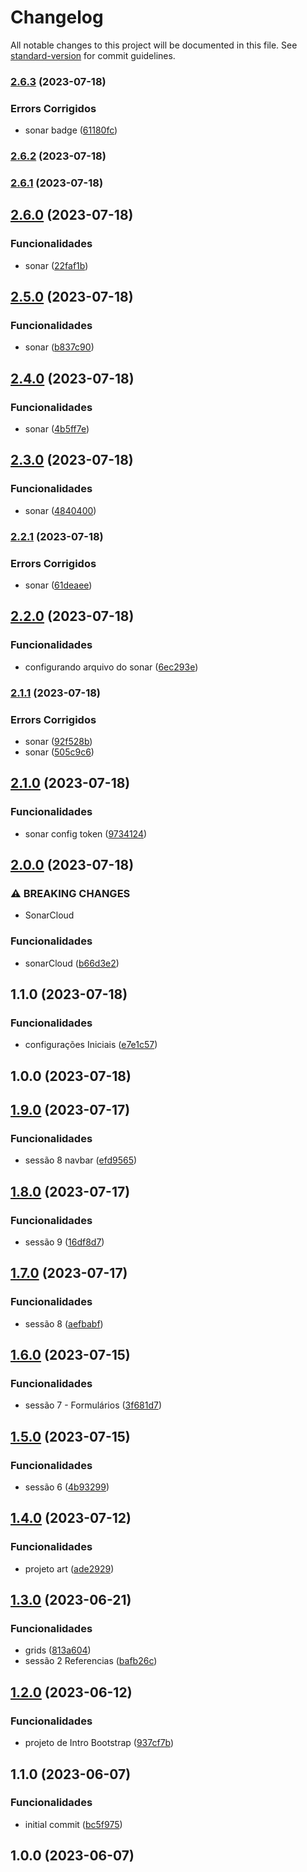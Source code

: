 # Changelog

All notable changes to this project will be documented in this file. See [standard-version](https://github.com/conventional-changelog/standard-version) for commit guidelines.

### [2.6.3](https://github.com/FabianaTavares/project-art-bs5/compare/v2.6.2...v2.6.3) (2023-07-18)


### Errors Corrigidos

* sonar badge ([61180fc](https://github.com/FabianaTavares/project-art-bs5/commit/61180fc8846a0c37cc958dde764b31ca3a8c37fd))

### [2.6.2](https://github.com/FabianaTavares/project-art-bs5/compare/v2.6.1...v2.6.2) (2023-07-18)

### [2.6.1](https://github.com/FabianaTavares/project-art-bs5/compare/v2.6.0...v2.6.1) (2023-07-18)

## [2.6.0](https://github.com/FabianaTavares/project-art-bs5/compare/v2.5.0...v2.6.0) (2023-07-18)


### Funcionalidades

* sonar ([22faf1b](https://github.com/FabianaTavares/project-art-bs5/commit/22faf1be034116c5724017492fb84d9d8ca002de))

## [2.5.0](https://github.com/FabianaTavares/project-art-bs5/compare/v2.4.0...v2.5.0) (2023-07-18)


### Funcionalidades

* sonar ([b837c90](https://github.com/FabianaTavares/project-art-bs5/commit/b837c9007cad3df885dff6acfce2365d93e38bb9))

## [2.4.0](https://github.com/FabianaTavares/project-art-bs5/compare/v2.3.0...v2.4.0) (2023-07-18)


### Funcionalidades

* sonar ([4b5ff7e](https://github.com/FabianaTavares/project-art-bs5/commit/4b5ff7ee7f1a032074d0d8abc9f08cb4f350c91b))

## [2.3.0](https://github.com/FabianaTavares/project-art-bs5/compare/v2.2.1...v2.3.0) (2023-07-18)


### Funcionalidades

* sonar ([4840400](https://github.com/FabianaTavares/project-art-bs5/commit/484040056b5ee1a4c6b60abbbe2afbbd889424a1))

### [2.2.1](https://github.com/FabianaTavares/project-art-bs5/compare/v2.2.0...v2.2.1) (2023-07-18)


### Errors Corrigidos

* sonar ([61deaee](https://github.com/FabianaTavares/project-art-bs5/commit/61deaeea61cd41391ca8c25d7b2c86444b9db999))

## [2.2.0](https://github.com/FabianaTavares/project-art-bs5/compare/v2.1.1...v2.2.0) (2023-07-18)


### Funcionalidades

* configurando arquivo do sonar ([6ec293e](https://github.com/FabianaTavares/project-art-bs5/commit/6ec293e6cfc13d39d59053153808cec9918a8dd9))

### [2.1.1](https://github.com/FabianaTavares/project-art-bs5/compare/v2.1.0...v2.1.1) (2023-07-18)


### Errors Corrigidos

* sonar ([92f528b](https://github.com/FabianaTavares/project-art-bs5/commit/92f528b846b9964472de7d08d50ccadb667f8092))
* sonar ([505c9c6](https://github.com/FabianaTavares/project-art-bs5/commit/505c9c6f8b81ede49f58e546ef44b27be1807054))

## [2.1.0](https://github.com/FabianaTavares/project-art-bs5/compare/v2.0.0...v2.1.0) (2023-07-18)


### Funcionalidades

* sonar config token ([9734124](https://github.com/FabianaTavares/project-art-bs5/commit/9734124089486ddc1ebd0d00dc7968ea1f2b9d5b))

## [2.0.0](https://github.com/FabianaTavares/project-art-bs5/compare/v1.1.0...v2.0.0) (2023-07-18)


### ⚠ BREAKING CHANGES

* SonarCloud

### Funcionalidades

* sonarCloud ([b66d3e2](https://github.com/FabianaTavares/project-art-bs5/commit/b66d3e2e9619de984a83774e54b67940ce799c8f))

## 1.1.0 (2023-07-18)


### Funcionalidades

* configurações Iniciais ([e7e1c57](https://github.com/FabianaTavares/project-art-bs5/commit/e7e1c5776091a7bee23c099372bfa09f3e6e7e51))

## 1.0.0 (2023-07-18)

## [1.9.0](https://github.com/FabianaTavares/curso-bootstrap-5/compare/v1.8.0...v1.9.0) (2023-07-17)


### Funcionalidades

* sessão 8 navbar ([efd9565](https://github.com/FabianaTavares/curso-bootstrap-5/commit/efd9565f67498f5f4cc1d3c823e48b3e30dc62dd))

## [1.8.0](https://github.com/FabianaTavares/curso-bootstrap-5/compare/v1.7.0...v1.8.0) (2023-07-17)


### Funcionalidades

* sessão 9 ([16df8d7](https://github.com/FabianaTavares/curso-bootstrap-5/commit/16df8d7b340ff1684efc849fce7f8b0c61437b9d))

## [1.7.0](https://github.com/FabianaTavares/curso-bootstrap-5/compare/v1.6.0...v1.7.0) (2023-07-17)


### Funcionalidades

* sessão 8 ([aefbabf](https://github.com/FabianaTavares/curso-bootstrap-5/commit/aefbabfb545902aa1da69f5a4fc790e180a25118))

## [1.6.0](https://github.com/FabianaTavares/curso-bootstrap-5/compare/v1.5.0...v1.6.0) (2023-07-15)


### Funcionalidades

* sessão 7 - Formulários ([3f681d7](https://github.com/FabianaTavares/curso-bootstrap-5/commit/3f681d757545bc516d5115aad73a2629563ff6da))

## [1.5.0](https://github.com/FabianaTavares/curso-bootstrap-5/compare/v1.4.0...v1.5.0) (2023-07-15)


### Funcionalidades

* sessão 6 ([4b93299](https://github.com/FabianaTavares/curso-bootstrap-5/commit/4b93299a261acfc3f6ed809be84d596a34402fa6))

## [1.4.0](https://github.com/FabianaTavares/curso-bootstrap-5/compare/v1.3.0...v1.4.0) (2023-07-12)


### Funcionalidades

* projeto art ([ade2929](https://github.com/FabianaTavares/curso-bootstrap-5/commit/ade29293b5c90875a117b1737308bbd6dea00516))

## [1.3.0](https://github.com/FabianaTavares/curso-bootstrap-5/compare/v1.2.0...v1.3.0) (2023-06-21)


### Funcionalidades

* grids ([813a604](https://github.com/FabianaTavares/curso-bootstrap-5/commit/813a6049325e26723410b47715df91d1c43689f9))
* sessão 2 Referencias ([bafb26c](https://github.com/FabianaTavares/curso-bootstrap-5/commit/bafb26cc047cfc73ec242e92654c1c5039e7b115))

## [1.2.0](https://github.com/FabianaTavares/curso-bootstrap-5/compare/v1.1.0...v1.2.0) (2023-06-12)


### Funcionalidades

* projeto de Intro Bootstrap ([937cf7b](https://github.com/FabianaTavares/curso-bootstrap-5/commit/937cf7b5d876b22c566dff3707782f2edc1ab43f))

## 1.1.0 (2023-06-07)


### Funcionalidades

* initial commit ([bc5f975](https://github.com/FabianaTavares/curso-bootstrap-5/commit/bc5f975b85045d2380746e9b9dffc0b1b033ed5e))

## 1.0.0 (2023-06-07)
